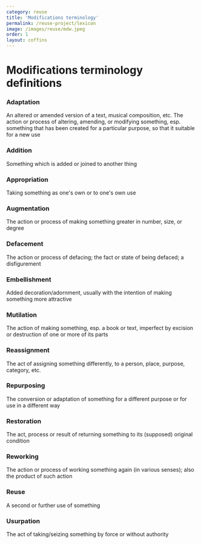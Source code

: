 ```yaml
---
category: reuse
title: 'Modifications terminology'
permalink: /reuse-project/lexicon
image: /images/reuse/mdw.jpeg
order: 1
layout: coffins
---
```


# Modifications terminology definitions

### Adaptation
An altered or amended version of a text, musical composition, etc.
The action or process of altering, amending, or modifying something, esp. something that has been created for a particular purpose, so that it suitable for a new use

### Addition
Something which is added or joined to another thing

### Appropriation
Taking something as one's own or to one's own use

### Augmentation
The action or process of making something greater in number, size, or degree

### Defacement
The action or process of defacing; the fact or state of being defaced; a disfigurement

### Embellishment
Added decoration/adornment, usually with the intention of making something more attractive

### Mutilation
The action of making something, esp. a book or text, imperfect by excision or destruction of one or more of its parts

### Reassignment
The act of assigning something differently, to a person, place, purpose, category, etc.

### Repurposing
The conversion or adaptation of something for a different purpose or for use in a different way

### Restoration
The act, process or result of returning something to its (supposed) original condition

### Reworking
The action or process of working something again (in various senses); also the product of such action

### Reuse
A second or further use of something

### Usurpation
The act of taking/seizing something by force or without authority

